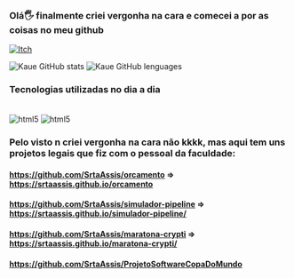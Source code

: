 ### Olá🖐️ finalmente criei vergonha na cara e comecei a por as coisas no meu github
[![Itch](https://img.shields.io/badge/Itch.io-FA5C5C?style=for-the-badge&logo=itchdotio&logoColor=white)](https://kakau02.itch.io/)

![Kaue GitHub stats](https://github-readme-stats.vercel.app/api?username=Kaue-cl&show_icons=true&theme=github_dark )
![Kaue GitHub lenguages](https://github-readme-stats.vercel.app/api/top-langs/?username=Kaue-cl&layout=compact)

### Tecnologias utilizadas no dia a dia
<div style = "display:inline_block"><br/>
    <img align="center" alt="html5" src="https://img.shields.io/badge/Python-3776AB?style=for-the-badge&logo=python&logoColor=white">
    <img align="center" alt="html5" src="https://img.shields.io/badge/JavaScript-F7DF1E?style=for-the-badge&logo=javascript&logoColor=black">
</div>


### Pelo visto n criei vergonha na cara não kkkk, mas aqui tem uns projetos legais que fiz com o pessoal da faculdade:
#### https://github.com/SrtaAssis/orcamento => https://srtaassis.github.io/orcamento
#### https://github.com/SrtaAssis/simulador-pipeline => https://srtaassis.github.io/simulador-pipeline/
#### https://github.com/SrtaAssis/maratona-crypti => https://srtaassis.github.io/maratona-crypti/
#### https://github.com/SrtaAssis/ProjetoSoftwareCopaDoMundo
